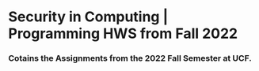 # Security in Computing | Programming HWS from Fall 2022
### Cotains the Assignments from the 2022 Fall Semester at UCF.
